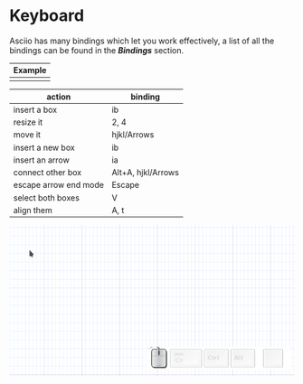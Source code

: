 # Keyboard

Asciio has many bindings which let you work effectively, a list of all the bindings can be found in the ***Bindings*** section.

| Example |
| ------- |
|         |

| action                | binding            |
| -----                 | --------           |
| insert a box          | ib                 |
| resize it             | 2, 4               |
| move it               | hjkl/Arrows        |
| insert a new box      | ib                 |
| insert an arrow       | ia                 |
| connect other box     | Alt+A, hjkl/Arrows |
| escape arrow end mode | Escape             |
| select both boxes     | V                  |
| align them            | A, t               |

![only keyboard](only_keyboard.gif)
